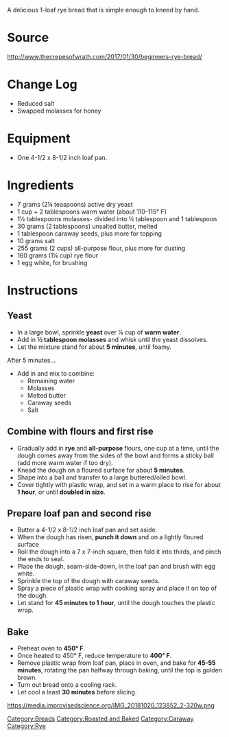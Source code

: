 A delicious 1-loaf rye bread that is simple enough to kneed by hand.

# Source

<http://www.thecrepesofwrath.com/2017/01/30/beginners-rye-bread/>

# Change Log

-   Reduced salt
-   Swapped molasses for honey

# Equipment

-   One 4-1/2 x 8-1/2 inch loaf pan.

# Ingredients

-   7 grams (2¼ teaspoons) active dry yeast
-   1 cup + 2 tablespoons warm water (about 110-115° F)
-   1½ tablespoons molasses- divided into ½ tablespoon and 1 tablespoon
-   30 grams (2 tablespoons) unsalted butter, melted
-   1 tablespoon caraway seeds, plus more for topping
-   10 grams salt
-   255 grams (2 cups) all-purpose flour, plus more for dusting
-   160 grams (1¼ cup) rye flour
-   1 egg white, for brushing

# Instructions

## Yeast

-   In a large bowl, sprinkle **yeast** over ¼ cup of **warm water**.
-   Add in **½ tablespoon molasses** and whisk until the yeast
    dissolves.
-   Let the mixture stand for about **5 minutes**, until foamy.

After 5 minutes...

-   Add in and mix to combine:
    -   Remaining water
    -   Molasses
    -   Melted butter
    -   Caraway seeds
    -   Salt

## Combine with flours and first rise

-   Gradually add in **rye** and **all-purpose** flours, one cup at a
    time, until the dough comes away from the sides of the bowl and
    forms a sticky ball (add more warm water if too dry).
-   Knead the dough on a floured surface for about **5 minutes**.
-   Shape into a ball and transfer to a large buttered/oiled bowl.
-   Cover tightly with plastic wrap, and set in a warm place to rise for
    about **1 hour**, or until **doubled in size**.

## Prepare loaf pan and second rise

-   Butter a 4-1/2 x 8-1/2 inch loaf pan and set aside.
-   When the dough has risen, **punch it down** and on a lightly floured
    surface
-   Roll the dough into a 7 x 7-inch square, then fold it into thirds,
    and pinch the ends to seal.
-   Place the dough, seam-side-down, in the loaf pan and brush with egg
    white.
-   Sprinkle the top of the dough with caraway seeds.
-   Spray a piece of plastic wrap with cooking spray and place it on top
    of the dough.
-   Let stand for **45 minutes to 1 hour**, until the dough touches the
    plastic wrap.

## Bake

-   Preheat oven to **450° F**.
-   Once heated to 450° F, reduce temperature to **400° F**.
-   Remove plastic wrap from loaf pan, place in oven, and bake for
    **45-55 minutes**, rotating the pan halfway through baking, until
    the top is golden brown.
-   Turn out bread onto a cooling rack.
-   Let cool a least **30 minutes** before slicing.

<https://media.improvisedscience.org/IMG_20181020_123852_2-320w.png>

[Category:Breads](Category:Breads "wikilink") [Category:Roasted and
Baked](Category:Roasted_and_Baked "wikilink")
[Category:Caraway](Category:Caraway "wikilink")
[Category:Rye](Category:Rye "wikilink")